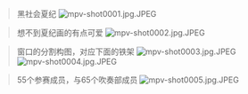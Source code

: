 > 黑社会夏纪
![mpv-shot0001.jpg.JPEG](https://filebed.cellargalaxy.workers.dev/blog/spirit/響け！ユーフォニアム/S1/E10/20200906/mpv-shot0001.jpg.JPEG)

> 想不到夏纪画的有点可爱
![mpv-shot0002.jpg.JPEG](https://filebed.cellargalaxy.workers.dev/blog/spirit/響け！ユーフォニアム/S1/E10/20200906/mpv-shot0002.jpg.JPEG)

> 窗口的分割构图，对应下面的铁架
![mpv-shot0003.jpg.JPEG](https://filebed.cellargalaxy.workers.dev/blog/spirit/響け！ユーフォニアム/S1/E10/20200906/mpv-shot0003.jpg.JPEG)  
![mpv-shot0004.jpg.JPEG](https://filebed.cellargalaxy.workers.dev/blog/spirit/響け！ユーフォニアム/S1/E10/20200906/mpv-shot0004.jpg.JPEG)  

> 55个参赛成员，与65个吹奏部成员
![mpv-shot0005.jpg.JPEG](https://filebed.cellargalaxy.workers.dev/blog/spirit/響け！ユーフォニアム/S1/E10/20200906/mpv-shot0005.jpg.JPEG)